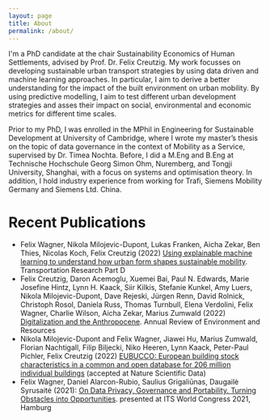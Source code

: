 ```yaml
---
layout: page
title: About
permalink: /about/
---
```


I'm a PhD candidate at the chair Sustainability Economics of Human Settlements, advised by Prof. Dr. Felix Creutzig. My work focusses on developing sustainable urban transport strategies by using data driven and machine learning approaches. In particular, I aim to derive a better understanding for the impact of the built environment on urban mobility. By using predictive modelling, I aim to test different urban development strategies and asses their impact on social, environmental and economic metrics for different time scales.

Prior to my PhD, I was enrolled in the MPhil in Engineering for Sustainable Development at University of Cambridge, where I wrote my master’s thesis on the topic of data governance in the context of Mobility as a Service, supervised by Dr. Timea Nochta. Before, I did a M.Eng and B.Eng at Technische Hochschule Georg Simon Ohm, Nuremberg, and Tongji University, Shanghai, with a focus on systems and optimisation theory. In addition, I hold industry experience from working for Trafi, Siemens Mobility Germany and Siemens Ltd. China.
   
   

# Recent Publications

- Felix Wagner, Nikola Milojevic-Dupont, Lukas Franken, Aicha Zekar, Ben Thies, Nicolas Koch, Felix Creutzig (2022) [Using explainable machine learning to understand how urban form shapes sustainable mobility](https://www.sciencedirect.com/science/article/abs/pii/S1361920922002681). Transportation Research Part D
- Felix Creutzig, Daron Acemoglu, Xuemei Bai, Paul N. Edwards, Marie Josefine Hintz, Lynn H. Kaack, Siir Kilkis, Stefanie Kunkel, Amy Luers, Nikola Milojevic-Dupont, Dave Rejeski, Jürgen Renn, David Rolnick, Christoph Rosol, Daniela Russ, Thomas Turnbull, Elena Verdolini, Felix Wagner, Charlie Wilson, Aicha Zekar, Marius Zumwald (2022) [Digitalization and the Anthropocene](https://www.annualreviews.org/doi/abs/10.1146/annurev-environ-120920-100056). Annual Review of Environment and Resources
- Nikola Milojevic-Dupont and Felix Wagner, Jiawei Hu, Marius Zumwald, Florian Nachtigall, Filip Biljecki, Niko Heeren, Lynn Kaack, Peter-Paul Pichler, Felix Creutzig (2022) [EUBUCCO: European building stock characteristics in a common and open database for 206 million individual buildings](eubucco.com) (accepted at Nature Scientific Data)
- Felix Wagner, Daniel Alarcon-Rubio, Saulius Grigaliūnas, Daugailė Syrusaitė (2021): [On Data Privacy, Governance and Portability. Turning Obstacles into Opportunities](https://www.trafi.com/posts/white-papers/). presented at ITS World Congress 2021, Hamburg
